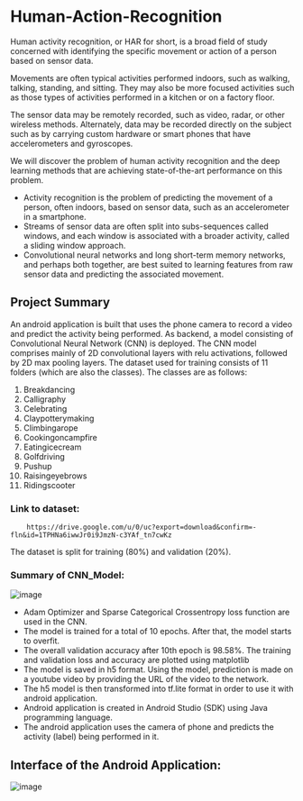 # Human-Action-Recognition
Human activity recognition, or HAR for short, is a broad field of study concerned with identifying
the specific movement or action of a person based on sensor data.

Movements are often typical activities performed indoors, such as walking, talking, standing, and sitting. 
They may also be more focused activities such as those types of activities performed in a kitchen or on a factory floor.

The sensor data may be remotely recorded, such as video, radar, or other wireless methods.
Alternately, data may be recorded directly on the subject such as by carrying custom hardware or smart phones that have accelerometers and gyroscopes.

We will discover the problem of human activity recognition and the deep learning methods that are achieving state-of-the-art performance on this problem.

  - Activity recognition is the problem of predicting the movement of a person, often indoors, based on sensor data, such as an accelerometer in a smartphone.
  - Streams of sensor data are often split into subs-sequences called windows, and each window is associated with a broader activity, called a sliding window approach.
  - Convolutional neural networks and long short-term memory networks, and perhaps both together, are best suited to learning features from raw sensor data and predicting the       associated movement.

## Project Summary
 An android application is built that uses the phone camera to record a video and predict the activity being performed. As backend, a model consisting of Convolutional Neural Network (CNN) is deployed. The CNN model comprises mainly of 2D convolutional layers with relu activations, followed by 2D max pooling layers. The dataset used for training consists of 11 folders (which are also the classes). The classes are as follows: 
 
 1. Breakdancing 
 2. Calligraphy 
 3. Celebrating 
 4. Claypotterymaking
 5. Climbingarope 
 6. Cookingoncampfire 
 7. Eatingicecream 
 8. Golfdriving 
 9. Pushup 
 10. Raisingeyebrows 
 11. Ridingscooter
 
 
### Link to dataset:
 
        https://drive.google.com/u/0/uc?export=download&confirm=-fln&id=1TPHNa6iwwJr0i9JmzN-c3YAf_tn7cwKz
        
  The dataset is split for training (80%) and validation (20%).

### Summary of CNN_Model:

![image](https://user-images.githubusercontent.com/69485235/139669743-4f1e5186-006d-401f-9726-0269c0f4dfbd.png)

- Adam Optimizer and Sparse Categorical Crossentropy loss function are used in the CNN. 
- The model is trained for a total of 10 epochs. After that, the model starts to overfit.
- The overall validation accuracy after 10th epoch is 98.58%. The training and validation loss and accuracy are plotted using matplotlib
- The model is saved in h5 format. Using the model, prediction is made on a youtube video by providing the URL of the video to the network.
- The h5 model is then transformed into tf.lite format in order to use it with android application.
- Android application is created in Android Studio (SDK) using Java programming language.
- The android application uses the camera of phone and predicts the activity (label) being performed in it.

## Interface of the Android Application:
![image](https://user-images.githubusercontent.com/69485235/139670105-3305f44d-74a5-4c0d-bd4e-ddd6ec1c38bd.png)


